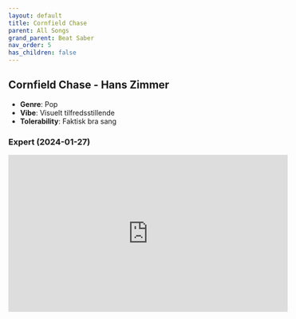 ```yaml
---
layout: default
title: Cornfield Chase
parent: All Songs
grand_parent: Beat Saber
nav_order: 5
has_children: false
---
```


## Cornfield Chase - Hans Zimmer
- **Genre**: Pop
- **Vibe**: Visuelt tilfredsstillende
- **Tolerability**: Faktisk bra sang


### Expert (2024-01-27)

<iframe width="560" height="315" src="https://www.youtube.com/embed/8i0H5u-mWAc?si=kK4lrMARYXlzzrIM" title="YouTube video player" frameborder="0" allow="accelerometer; autoplay; clipboard-write; encrypted-media; gyroscope; picture-in-picture; web-share" allowfullscreen></iframe>

